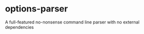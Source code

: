options-parser
==============

A full-featured no-nonsense command line parser with no external dependencies
